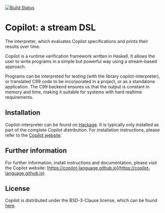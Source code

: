 [![Build Status](https://travis-ci.com/Copilot-Language/copilot.svg?branch=master)](https://app.travis-ci.com/github/Copilot-Language/copilot)

# Copilot: a stream DSL
The interpreter, which evaluates Copilot specifications and prints
their results over time.

Copilot is a runtime verification framework written in Haskell. It allows the
user to write programs in a simple but powerful way using a stream-based
approach.

Programs can be interpreted for testing (with the library copilot-interpreter),
or translated C99 code to be incorporated in a project, or as a standalone
application. The C99 backend ensures us that the output is constant in memory
and time, making it suitable for systems with hard realtime requirements.

## Installation
Copilot-interpreter can be found on
[Hackage](https://hackage.haskell.org/package/copilot-interpreter). It is typically
only installed as part of the complete Copilot distribution. For installation
instructions, please refer to the [Copilot
website](https://copilot-language.github.io).

## Further information
For further information, install instructions and documentation, please visit
the Copilot website:
[https://copilot-language.github.io](https://copilot-language.github.io)

## License
Copilot is distributed under the BSD-3-Clause license, which can be found
[here](https://raw.githubusercontent.com/Copilot-Language/copilot/master/copilot-interpreter/LICENSE).
